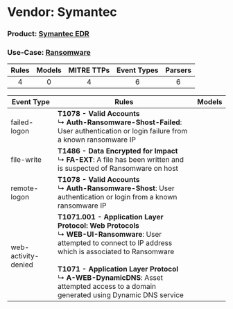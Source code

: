 Vendor: Symantec
================
### Product: [Symantec EDR](../ds_symantec_symantec_edr.md)
### Use-Case: [Ransomware](../../../../UseCases/uc_ransomware.md)

| Rules | Models | MITRE TTPs | Event Types | Parsers |
|:-----:|:------:|:----------:|:-----------:|:-------:|
|   4   |   0    |     4      |      6      |    6    |

| Event Type          | Rules                                                                                                                                                                                                                                                                                                                         | Models |
| ------------------- | ----------------------------------------------------------------------------------------------------------------------------------------------------------------------------------------------------------------------------------------------------------------------------------------------------------------------------- | ------ |
| failed-logon        | <b>T1078 - Valid Accounts</b><br> ↳ <b>Auth-Ransomware-Shost-Failed</b>: User authentication or login failure from a known ransomware IP                                                                                                                                                                                      |        |
| file-write          | <b>T1486 - Data Encrypted for Impact</b><br> ↳ <b>FA-EXT</b>: A file has been written and is suspected of Ransomware on host                                                                                                                                                                                                  |        |
| remote-logon        | <b>T1078 - Valid Accounts</b><br> ↳ <b>Auth-Ransomware-Shost</b>: User authentication or login from a known ransomware IP                                                                                                                                                                                                     |        |
| web-activity-denied | <b>T1071.001 - Application Layer Protocol: Web Protocols</b><br> ↳ <b>WEB-UI-Ransomware</b>: User attempted to connect to IP address which is associated to Ransomware<br><br><b>T1071 - Application Layer Protocol</b><br> ↳ <b>A-WEB-DynamicDNS</b>: Asset attempted access to a domain generated using Dynamic DNS service |        |